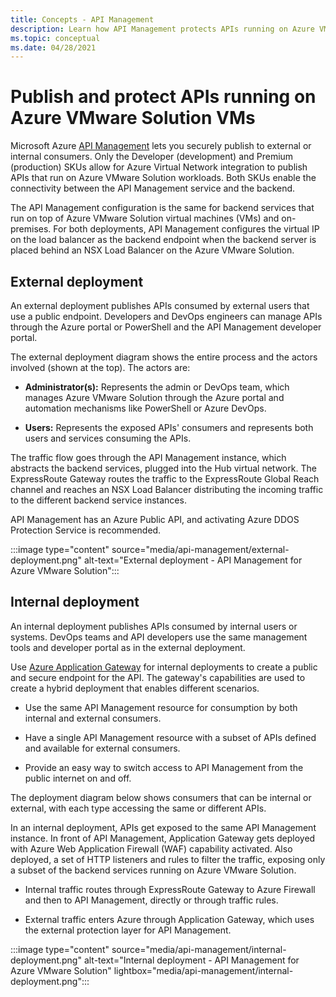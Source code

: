 ```yaml
---
title: Concepts - API Management 
description: Learn how API Management protects APIs running on Azure VMware Solution virtual machines (VMs)
ms.topic: conceptual
ms.date: 04/28/2021
---
```


# Publish and protect APIs running on Azure VMware Solution VMs

Microsoft Azure [API Management](https://azure.microsoft.com/services/api-management/) lets you securely publish to external or internal consumers.  Only the Developer (development) and Premium (production) SKUs allow for Azure Virtual Network integration to publish APIs that run on Azure VMware Solution workloads.  Both SKUs enable the connectivity between the API Management service and the backend. 

The API Management configuration is the same for backend services that run on top of Azure VMware Solution virtual machines (VMs) and on-premises. For both deployments, API Management configures the virtual IP on the load balancer as the backend endpoint when the backend server is placed behind an NSX Load Balancer on the Azure VMware Solution. 


## External deployment

An external deployment publishes APIs consumed by external users that use a public endpoint. Developers and DevOps engineers can manage APIs through the Azure portal or PowerShell and the API Management developer portal.

The external deployment diagram shows the entire process and the actors involved (shown at the top). The actors are:

- **Administrator(s):** Represents the admin or DevOps team, which manages Azure VMware Solution through the Azure portal and automation mechanisms like PowerShell or Azure DevOps.

- **Users:**  Represents the exposed APIs' consumers and represents both users and services consuming the APIs.

The traffic flow goes through the API Management instance, which abstracts the backend services, plugged into the Hub virtual network. The ExpressRoute Gateway routes the traffic to the ExpressRoute Global Reach channel and reaches an NSX Load Balancer distributing the incoming traffic to the different backend service instances.

API Management has an Azure Public API, and activating Azure DDOS Protection Service is recommended. 

:::image type="content" source="media/api-management/external-deployment.png" alt-text="External deployment - API Management for Azure VMware Solution":::


## Internal deployment

An internal deployment publishes APIs consumed by internal users or systems. DevOps teams and API developers use the same management tools and developer portal as in the external deployment.

Use [Azure Application Gateway](../api-management/api-management-howto-integrate-internal-vnet-appgateway.md) for internal deployments to create a public and secure endpoint for the API.  The gateway's capabilities are used to create a hybrid deployment that enables different scenarios.  

* Use the same API Management resource for consumption by both internal and external consumers.

* Have a single API Management resource with a subset of APIs defined and available for external consumers.

* Provide an easy way to switch access to API Management from the public internet on and off.

The deployment diagram below shows consumers that can be internal or external, with each type accessing the same or different APIs.

In an internal deployment, APIs get exposed to the same API Management instance. In front of API Management, Application Gateway gets deployed with Azure Web Application Firewall (WAF) capability activated. Also deployed, a set of HTTP listeners and rules to filter the traffic, exposing only a subset of the backend services running on Azure VMware Solution.


* Internal traffic routes through ExpressRoute Gateway to Azure Firewall and then to API Management, directly or through traffic rules.   

* External traffic enters Azure through Application Gateway, which uses the external protection layer for API Management.


:::image type="content" source="media/api-management/internal-deployment.png" alt-text="Internal deployment - API Management for Azure VMware Solution" lightbox="media/api-management/internal-deployment.png":::